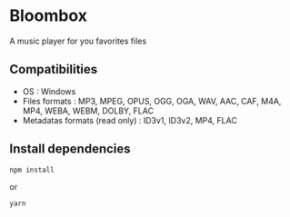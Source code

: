 # Bloombox

A music player for you favorites files

## Compatibilities

- OS : Windows
- Files formats : MP3, MPEG, OPUS, OGG, OGA, WAV, AAC, CAF, M4A, MP4, WEBA, WEBM, DOLBY, FLAC
- Metadatas formats (read only) : ID3v1, ID3v2, MP4, FLAC

## Install dependencies


```npm install```

or

```yarn```
